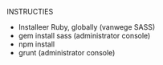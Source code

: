 INSTRUCTIES

- Installeer Ruby, globally (vanwege SASS)
- gem install sass (administrator console)
- npm install
- grunt (administrator console)